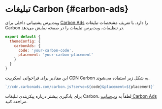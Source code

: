 # تبلیغات Carbon {#carbon-ads}

ویت‌پرس پشتیبانی داخلی برای [Carbon Ads](https://www.carbonads.net/) را دارد. با تعریف مشخصات تبلیغات Carbon در تنظیمات، ویت‌پرس تبلیغات را در صفحه نمایش می‌دهد.

```js
export default {
  themeConfig: {
    carbonAds: {
      code: 'your-carbon-code',
      placement: 'your-carbon-placement'
    }
  }
}
```

این مقادیر برای فراخوانی اسکریپت CDN Carbon به شکل زیر استفاده می‌شوند.

```js
`//cdn.carbonads.com/carbon.js?serve=${code}&placement=${placement}`
```

برای یادگیری بیشتر درباره پیکربندی تبلیغات Carbon، لطفاً به [وب‌سایت Carbon Ads](https://www.carbonads.net/) مراجعه کنید.